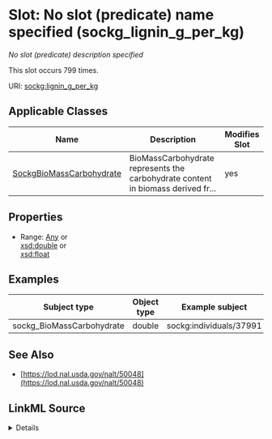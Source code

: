 

# Slot: No slot (predicate) name specified (sockg_lignin_g_per_kg)


_No slot (predicate) description specified_






This slot occurs 799 times.


URI: [sockg:lignin_g_per_kg](https://idir.uta.edu/sockg-ontology/docs/lignin_g_per_kg)



<!-- no inheritance hierarchy -->





## Applicable Classes

| Name | Description | Modifies Slot |
| --- | --- | --- |
| [SockgBioMassCarbohydrate](../classes/SockgBioMassCarbohydrate.md) | BioMassCarbohydrate represents the carbohydrate content in biomass derived fr... |  yes  |







## Properties

* Range: [Any](../classes/Any.md)&nbsp;or&nbsp;<br />[xsd:double](http://www.w3.org/2001/XMLSchema#double)&nbsp;or&nbsp;<br />[xsd:float](http://www.w3.org/2001/XMLSchema#float)






## Examples

| Subject type | Object type | Example subject | Example object | Occurrences |
| --- | --- | --- | --- | --- |
| sockg_BioMassCarbohydrate | double | sockg:individuals/37991 | 42.0 | 799 |


## See Also

* [https://lod.nal.usda.gov/nalt/50048](https://lod.nal.usda.gov/nalt/50048)



## LinkML Source

<details>

```yaml
name: sockg_lignin_g_per_kg
annotations:
  count:
    tag: count
    value: 799
description: No slot (predicate) description specified
title: No slot (predicate) name specified
examples:
- object:
    example_object: '42.0'
    example_object_type: double
    example_predicate: sockg:lignin_g_per_kg
    example_subject: sockg:individuals/37991
    example_subject_type: sockg_BioMassCarbohydrate
from_schema: soc-kg
see_also:
- https://lod.nal.usda.gov/nalt/50048
rank: 1000
domain: sockg_BioMassCarbohydrate
slot_uri: sockg:lignin_g_per_kg
alias: sockg_lignin_g_per_kg
domain_of:
- sockg_BioMassCarbohydrate
range: Any
any_of:
- range: double
- range: float

```
</details>